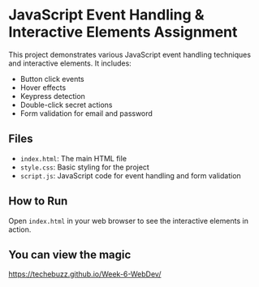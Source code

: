 # JavaScript Event Handling & Interactive Elements Assignment

This project demonstrates various JavaScript event handling techniques and interactive elements. It includes:

- Button click events
- Hover effects
- Keypress detection
- Double-click secret actions
- Form validation for email and password

## Files
- `index.html`: The main HTML file
- `style.css`: Basic styling for the project
- `script.js`: JavaScript code for event handling and form validation

## How to Run
Open `index.html` in your web browser to see the interactive elements in action.

## You can view the magic
https://techebuzz.github.io/Week-6-WebDev/
